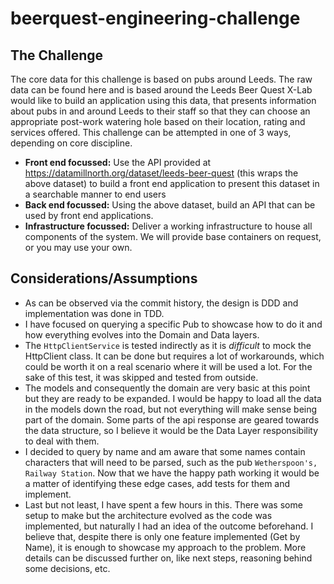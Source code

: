 # beerquest-engineering-challenge

## The Challenge
The core data for this challenge is based on pubs around Leeds. The raw data can be found
here and is based around the Leeds Beer Quest
X-Lab would like to build an application using this data, that presents information about pubs
in and around Leeds to their staff so that they can choose an appropriate post-work watering
hole based on their location, rating and services offered.
This challenge can be attempted in one of 3 ways, depending on core discipline.
- **Front end focussed:** Use the API provided at https://datamillnorth.org/dataset/leeds-beer-quest
(this wraps the above dataset) to build a front end application to present this
dataset in a searchable manner to end users
- **Back end focussed:** Using the above dataset, build an API that can be used by front end
applications.
- **Infrastructure focussed:** Deliver a working infrastructure to house all components of the system. We
will provide base containers on request, or you may use your own.

## Considerations/Assumptions
- As can be observed via the commit history, the design is DDD and implementation was done in TDD.
- I have focused on querying a specific Pub to showcase how to do it and how everything evolves into the Domain and Data layers.
- The `HttpClientService` is tested indirectly as it is *difficult* to mock the HttpClient class. It can be done but requires a lot of workarounds, which could be worth it on a real scenario where it will be used a lot. For the sake of this test, it was skipped and tested from outside.
- The models and consequently the domain are very basic at this point but they are ready to be expanded. I would be happy to load all the data in the models down the road, but not everything will make sense being part of the domain. Some parts of the api response are geared towards the data structure, so I believe it would be the Data Layer responsibility to deal with them.
- I decided to query by name and am aware that some names contain characters that will need to be parsed, such as the pub `Wetherspoon's, Railway Station`. Now that we have the happy path working it would be a matter of identifying these edge cases, add tests for them and implement.
- Last but not least, I have spent a few hours in this. There was some setup to make but the architecture evolved as the code was implemented, but naturally I had an idea of the outcome beforehand. I believe that, despite there is only one feature implemented (Get by Name), it is enough to showcase my approach to the problem. More details can be discussed further on, like next steps, reasoning behind some decisions, etc.  
